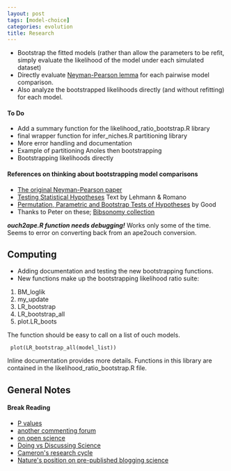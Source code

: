 ```yaml
---
layout: post
tags: [model-choice]
categories: evolution
title: Research
---
```







 








-   Bootstrap the fitted models (rather than allow the parameters to be
    refit, simply evaluate the likelihood of the model under each
    simulated dataset)
-   Directly evaluate [Neyman-Pearson
    lemma](http://en.wikipedia.org/wiki/Neyman%E2%80%93Pearson_lemma "http://en.wikipedia.org/wiki/Neyman%E2%80%93Pearson_lemma")
    for each pairwise model comparison.
-   Also analyze the bootstrapped likelihoods directly (and without
    refitting) for each model.

#### To Do

-   Add a summary function for the likelihood\_ratio\_bootstrap.R
    library
-   final wrapper function for infer\_niches.R partitioning library
-   More error handling and documentation
-   Example of partitioning Anoles then bootstrapping
-   Bootstrapping likelihoods directly

#### References on thinking about bootstrapping model comparisons

-   [The original Neyman-Pearson
    paper](http://www.jstor.org/stable/91247 "http://www.jstor.org/stable/91247")
-   [Testing Statistical
    Hypotheses](http://www.springerlink.com/content/r12g32/?p=10d7defb56d34e0d99143df5d6000f35&pi=2 "http://www.springerlink.com/content/r12g32/?p=10d7defb56d34e0d99143df5d6000f35&pi=2")
    Text by Lehmann & Romano
-   [Permutation, Parametric and Bootstrap Tests of
    Hypotheses](http://www.springerlink.com/content/978-0-387-20279-2 "http://www.springerlink.com/content/978-0-387-20279-2")
    by Good
-   Thanks to Peter on these; [Bibsonomy
    collection](http://www.bibsonomy.org/user/peter.ralph "http://www.bibsonomy.org/user/peter.ralph")

***ouch2ape.R function needs debugging!*** Works only some of the time.
Seems to error on converting back from an ape2ouch conversion.

Computing
---------

-   Adding documentation and testing the new bootstrapping functions.
-   New functions make up the bootstrapping likelihood ratio suite:

1.  BM\_loglik
2.  my\_update
3.  LR\_bootstrap
4.  LR\_bootstrap\_all
5.  plot.LR\_boots

The function should be easy to call on a list of ouch models.

     plot(LR_bootstrap_all(model_list))

Inline documentation provides more details. Functions in this library
are contained in the likelihood\_ratio\_bootstrap.R file.

General Notes
-------------

#### Break Reading

-   [P
    values](http://www.sciencenews.org/view/feature/id/57091/title/Odds_Are%2C_Its_Wrong "http://www.sciencenews.org/view/feature/id/57091/title/Odds_Are%2C_Its_Wrong")
-   [another commenting
    forum](http://disqus.com/comments/ "http://disqus.com/comments/")
-   [on open
    science](http://ways.org/en/blogs/2010/mar/12/summary_of_the_open_science_session_at_eurodoc_2010 "http://ways.org/en/blogs/2010/mar/12/summary_of_the_open_science_session_at_eurodoc_2010")
-   [Doing vs Discussing
    Science](http://scholarlykitchen.sspnet.org/2010/02/08/science-and-web-2-0-talking-about-science-versus-doing-science/ "http://scholarlykitchen.sspnet.org/2010/02/08/science-and-web-2-0-talking-about-science-versus-doing-science/")
-   [Cameron's research
    cycle](http://docs.google.com/present/edit?id=0ASQvcnWHnwgmZGR3aHFkNmtfMjEyZHo5YjNyZzI&hl=en# "http://docs.google.com/present/edit?id=0ASQvcnWHnwgmZGR3aHFkNmtfMjEyZHo5YjNyZzI&hl=en#")
-   [Nature's position on pre-published blogging
    science](http://scienceblogs.com/geneticfuture/2009/06/nature_news_article_on_confere.php "http://scienceblogs.com/geneticfuture/2009/06/nature_news_article_on_confere.php")

